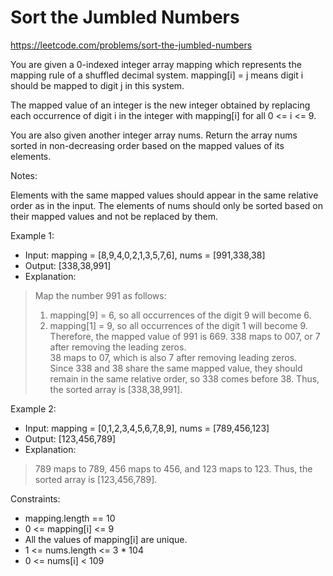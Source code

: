 # Sort the Jumbled Numbers
https://leetcode.com/problems/sort-the-jumbled-numbers

You are given a 0-indexed integer array mapping which represents the mapping rule of a shuffled decimal system. mapping[i] = j means digit i should be mapped to digit j in this system.

The mapped value of an integer is the new integer obtained by replacing each occurrence of digit i in the integer with mapping[i] for all 0 <= i <= 9.

You are also given another integer array nums. Return the array nums sorted in non-decreasing order based on the mapped values of its elements.

Notes:

Elements with the same mapped values should appear in the same relative order as in the input.
The elements of nums should only be sorted based on their mapped values and not be replaced by them.
 

Example 1:
* Input: mapping = [8,9,4,0,2,1,3,5,7,6], nums = [991,338,38]
* Output: [338,38,991]
* Explanation: 
> Map the number 991 as follows:
> 1. mapping[9] = 6, so all occurrences of the digit 9 will become 6.
> 2. mapping[1] = 9, so all occurrences of the digit 1 will become 9.  
> Therefore, the mapped value of 991 is 669.
> 338 maps to 007, or 7 after removing the leading zeros.  
> 38 maps to 07, which is also 7 after removing leading zeros.  
> Since 338 and 38 share the same mapped value, they should remain in the same relative order, so 338 comes before 38.
> Thus, the sorted array is [338,38,991].


Example 2:
* Input: mapping = [0,1,2,3,4,5,6,7,8,9], nums = [789,456,123]
* Output: [123,456,789]
* Explanation: 
> 789 maps to 789, 456 maps to 456, and 123 maps to 123. Thus, the sorted array is [123,456,789].
 

Constraints:
* mapping.length == 10
* 0 <= mapping[i] <= 9
* All the values of mapping[i] are unique.
* 1 <= nums.length <= 3 * 104
* 0 <= nums[i] < 109